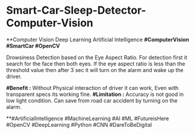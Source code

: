 # Smart-Car-Sleep-Detector-Computer-Vision
**Computer Vision Deep Learning Artificial Intelligence
**#ComputerVision #SmartCar #OpenCV**

Drowsiness Detection based on the Eye Aspect Ratio. For detection first it search for the face then both eyes. If the eye aspect ratio is less than the threshold value then after 3 sec it will turn on the alarm and wake up the driver. 

**#Benefit :** Without Physical interaction of driver it can work, Even with transparent specs its working fine.
**#Limitation :** Accuracy is not good in low light condition.
Can save from road car accident by turning on the alarm. 

**#ArtificialIntelligence #MachineLearning #AI #ML #FutureisHere #OpenCV #DeepLearning #Python #CNN #DareToBeDigital 
